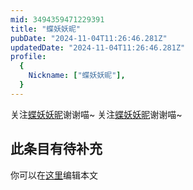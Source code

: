 ```yaml
---
mid: 3494359471229391
title: "蝶妖妖昵"
pubDate: "2024-11-04T11:26:46.281Z"
updatedDate: "2024-11-04T11:26:46.281Z"
profile:
  {
    Nickname: ["蝶妖妖昵"],
  }
---
```


关注[蝶妖妖昵](https://space.bilibili.com/3494359471229391)谢谢喵~ 关注[蝶妖妖昵](https://space.bilibili.com/3494359471229391)谢谢喵~

## 此条目有待补充
你可以在[这里](https://github.com/Yuhanawa/VTuber.ICU-Content/edit/master/v/蝶妖妖昵/index.md)编辑本文
